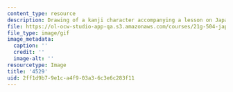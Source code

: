 ```yaml
---
content_type: resource
description: Drawing of a kanji character accompanying a lesson on Japanese.
file: https://ol-ocw-studio-app-qa.s3.amazonaws.com/courses/21g-504-japanese-iv-spring-2009/2ff1d9b79e1ca4f903a36c3e6c283f11_4529.gif
file_type: image/gif
image_metadata:
  caption: ''
  credit: ''
  image-alt: ''
resourcetype: Image
title: '4529'
uid: 2ff1d9b7-9e1c-a4f9-03a3-6c3e6c283f11
---
```

